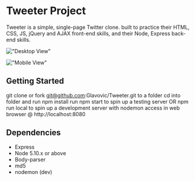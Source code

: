 # Tweeter Project

Tweeter is a simple, single-page Twitter clone.
built to practice their HTML, CSS, JS, jQuery and AJAX front-end skills, and their Node, Express back-end skills.

!["Desktop View"](#)


!["Mobile View"](#)


## Getting Started


git clone or fork git@github.com:Glavovic/Tweeter.git
to a folder
cd into folder and run npm install
run npm start to spin up a testing server
OR npm run local to spin up a development server with nodemon
access in web browser @ http://localhost:8080

## Dependencies

- Express
- Node 5.10.x or above
- Body-parser
- md5
- nodemon (dev)